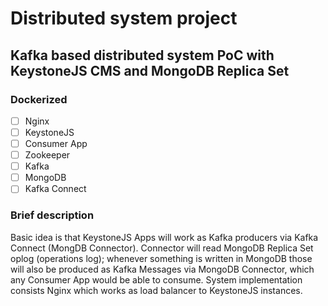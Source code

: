 # Distributed system project
## Kafka based distributed system PoC with KeystoneJS CMS and MongoDB Replica Set

### Dockerized

- [ ] Nginx
- [ ] KeystoneJS
- [ ] Consumer App
- [ ] Zookeeper
- [ ] Kafka
- [ ] MongoDB
- [ ] Kafka Connect

### Brief description

Basic idea is that KeystoneJS Apps will work as Kafka producers via Kafka Connect (MongDB Connector). Connector will read MongoDB Replica Set oplog (operations log); whenever something is written in MongoDB those will also be produced as Kafka Messages via MongoDB Connector, which any Consumer App would be able to consume. System implementation consists Nginx which works as load balancer to KeystoneJS instances.
